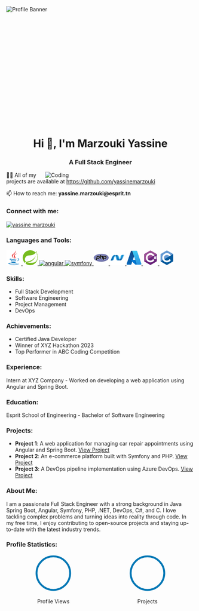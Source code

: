 <div style="width: 100%; height: 312px; overflow: hidden;">
    <img src="https://user-images.githubusercontent.com/95478989/198955082-6e78ebb5-e1e4-49f9-8d32-6e5af3984dcd.gif" alt="Profile Banner" style="width: 100%; height: auto;">
</div>

<h1 align="center">Hi 👋, I'm Marzouki Yassine</h1>
<h3 align="center">A Full Stack Engineer</h3>

<img align="right" alt="Coding" width="400" src="https://miro.medium.com/v2/da:true/resize:fit:680/1*IRGHmiGsa16stedQvIaZfw.gif">

<p align="left">👨‍💻 All of my projects are available at <a href="https://github.com/yassinemarzouki" target="_blank">https://github.com/yassinemarzouki</a></p>
<p align="left">📫 How to reach me: <strong>yassine.marzouki@esprit.tn</strong></p>

<h3 align="left">Connect with me:</h3>
<p align="left">
    <a href="https://linkedin.com/in/yassine-marzouki" target="_blank">
        <img align="center" src="https://raw.githubusercontent.com/rahuldkjain/github-profile-readme-generator/master/src/images/icons/Social/linked-in-alt.svg" alt="yassine marzouki" height="30" width="40" />
    </a>
</p>

<h3 align="left">Languages and Tools:</h3>
<p align="left">
    <a href="https://www.java.com" target="_blank" rel="noreferrer">
        <img src="https://raw.githubusercontent.com/devicons/devicon/master/icons/java/java-original.svg" alt="java" width="40" height="40"/>
    </a>
    <a href="https://spring.io/projects/spring-boot" target="_blank" rel="noreferrer">
        <img src="https://raw.githubusercontent.com/devicons/devicon/master/icons/spring/spring-original.svg" alt="springboot" width="40" height="40"/>
    </a>
    <a href="https://angular.io" target="_blank" rel="noreferrer">
        <img src="https://angular.io/assets/images/logos/angular/angular.svg" alt="angular" width="40" height="40"/>
    </a>
    <a href="https://symfony.com" target="_blank" rel="noreferrer">
        <img src="https://symfony.com/logos/symfony_black_03.svg" alt="symfony" width="40" height="40"/>
    </a>
    <a href="https://www.php.net" target="_blank" rel="noreferrer">
        <img src="https://raw.githubusercontent.com/devicons/devicon/master/icons/php/php-original.svg" alt="php" width="40" height="40"/>
    </a>
    <a href="https://dotnet.microsoft.com" target="_blank" rel="noreferrer">
        <img src="https://raw.githubusercontent.com/devicons/devicon/master/icons/dot-net/dot-net-original.svg" alt=".net" width="40" height="40"/>
    </a>
    <a href="https://azure.microsoft.com/en-us/services/devops/" target="_blank" rel="noreferrer">
        <img src="https://raw.githubusercontent.com/devicons/devicon/master/icons/azure/azure-original.svg" alt="devops" width="40" height="40"/>
    </a>
    <a href="https://docs.microsoft.com/en-us/dotnet/csharp/" target="_blank" rel="noreferrer">
        <img src="https://raw.githubusercontent.com/devicons/devicon/master/icons/csharp/csharp-original.svg" alt="csharp" width="40" height="40"/>
    </a>
    <a href="https://www.cprogramming.com/" target="_blank" rel="noreferrer">
        <img src="https://raw.githubusercontent.com/devicons/devicon/master/icons/c/c-original.svg" alt="c" width="40" height="40"/>
    </a>
</p>

<h3 align="left">Skills:</h3>
<ul>
    <li>Full Stack Development</li>
    <li>Software Engineering</li>
    <li>Project Management</li>
    <li>DevOps</li>
    <!-- Add more skills as needed -->
</ul>

<h3 align="left">Achievements:</h3>
<ul>
    <li>Certified Java Developer</li>
    <li>Winner of XYZ Hackathon 2023</li>
    <li>Top Performer in ABC Coding Competition</li>
    <!-- Add more achievements as needed -->
</ul>

<h3 align="left">Experience:</h3>
<p>Intern at XYZ Company - Worked on developing a web application using Angular and Spring Boot.</p>
<!-- Add more experience as needed -->

<h3 align="left">Education:</h3>
<p>Esprit School of Engineering - Bachelor of Software Engineering</p>

<h3 align="left">Projects:</h3>
<ul>
    <li><strong>Project 1</strong>: A web application for managing car repair appointments using Angular and Spring Boot. <a href="https://github.com/yassinemarzouki/project1" target="_blank">View Project</a></li>
    <li><strong>Project 2</strong>: An e-commerce platform built with Symfony and PHP. <a href="https://github.com/yassinemarzouki/project2" target="_blank">View Project</a></li>
    <li><strong>Project 3</strong>: A DevOps pipeline implementation using Azure DevOps. <a href="https://github.com/yassinemarzouki/project3" target="_blank">View Project</a></li>
    <!-- Add more projects as needed -->
</ul>

<h3 align="left">About Me:</h3>
<p>I am a passionate Full Stack Engineer with a strong background in Java Spring Boot, Angular, Symfony, PHP, .NET, DevOps, C#, and C. I love tackling complex problems and turning ideas into reality through code. In my free time, I enjoy contributing to open-source projects and staying up-to-date with the latest industry trends.</p>

<h3 align="left">Profile Statistics:</h3>
<div style="display: flex; justify-content: space-around;">
    <div style="text-align: center;">
        <svg width="100" height="100">
            <circle cx="50" cy="50" r="45" stroke="#0077b5" stroke-width="5" fill="none"/>
            <text id="profile-views" x="50%" y="50%" text-anchor="middle" stroke="#0077b5" stroke-width="1px" dy=".3em"></text>
        </svg>
        <p>Profile Views</p>
    </div>
    <div style="text-align: center;">
        <svg width="100" height="100">
            <circle cx="50" cy="50" r="45" stroke="#0077b5" stroke-width="5" fill="none"/>
            <text id="project-count" x="50%" y="50%" text-anchor="middle" stroke="#0077b5" stroke-width="1px" dy=".3em"></text>
        </svg>
        <p>Projects</p>
    </div>
</div>

<script>
    document.getElementById('profile-views').innerHTML = '1500'; // Example value
    document.getElementById('project-count').innerHTML = '20'; // Example value
</script>
